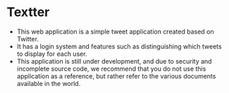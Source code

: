 # Textter
- This web application is a simple tweet application created based on Twitter.  
- It has a login system and features such as distinguishing which tweets to display for each user.  
- This application is still under development, and due to security and incomplete source code, we recommend that you do not use this application as a reference, but rather refer to the various documents available in the world.  